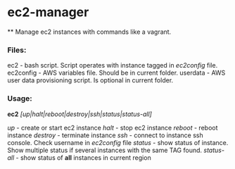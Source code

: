 # ec2-manager  
** Manage ec2 instances with commands like a vagrant.

### Files:
ec2       - bash script. Script operates with instance tagged in _ec2config_ file.
ec2config - AWS variables file. Should be in current folder.
userdata  - AWS user data provisioning script. Is optional in current folder.

### Usage:
 **ec2** _[up|halt|reboot|destroy|ssh|status|status-all]_

_up_      - create or start ec2 instance
_halt_    - stop ec2 instance
_reboot_  - reboot instance
_destroy_ - terminate instance
_ssh_     - connect to instance ssh console. Check username in _ec2config_ file
_status_  - show status of instance. Show multiple status if several instances with the same TAG found.
_status-all_ - show status of **all** instances in current region


